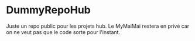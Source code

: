 # DummyRepoHub
Juste un repo public pour les projets hub.
Le MyMaiMai restera en privé car on ne veut pas que le code sorte pour l'instant.
